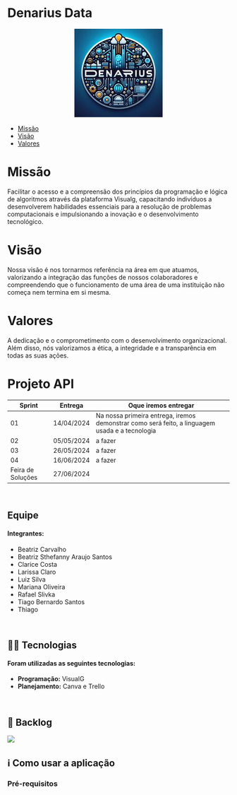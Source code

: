 # Denarius Data

<div align="center">
 <img src="./Logo.png"/>
</div>




* [Missão](#missão)
* [Visão](#visão)
* [Valores](#valores)

# Missão

Facilitar o acesso e a compreensão dos princípios da programação e lógica de algoritmos através da plataforma Visualg, capacitando indivíduos a desenvolverem habilidades essenciais para a resolução de problemas computacionais e impulsionando a inovação e o desenvolvimento tecnológico.

# Visão

Nossa visão é nos tornarmos referência na área em que atuamos, valorizando a integração das funções de nossos colaboradores e compreendendo que o funcionamento de uma área de uma instituição não começa nem termina em si mesma.

# Valores

A dedicação e o comprometimento com o desenvolvimento organizacional. Além disso, nós valorizamos a ética, a integridade e a transparência em todas as suas ações.

# Projeto API

Sprint | Entrega | Oque iremos entregar| 
|------|--------|------|
|01| 14/04/2024 | Na nossa primeira entrega, iremos demonstrar como será feito, a linguagem usada e a tecnologia | 
|02| 05/05/2024 | a fazer| 
|03| 26/05/2024 |a fazer |
|04| 16/06/2024 |a fazer |
|Feira de Soluções|27/06/2024 |

<br>

##  Equipe

#### **Integrantes:** 
- Beatriz Carvalho
- Beatriz Sthefanny Araujo Santos
- Clarice Costa
- Larissa Claro
- Luiz Silva
- Mariana Oliveira
- Rafael Slivka
- Tiago Bernardo Santos
- Thiago

<br>

## 👨‍💻 Tecnologias

#### Foram utilizadas as seguintes tecnologias:

- **Programação:** VisualG
- **Planejamento:** Canva e Trello

<br>

## 📃 Backlog

<img src="https://photos.google.com/photo/AF1QipPwX9gyqp2bmDEil-4dkQn4ReexrE1SlxWxW6Di" />


## ℹ️ Como usar a aplicação

### Pré-requisitos

